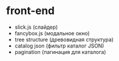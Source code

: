 # front-end
- slick.js (слайдер)
- fancybox.js (модальное окно)
- tree structure (древовидная структура)
- catalog json (фильтр каталог JSON)
- pagination (пагинация для каталога)

